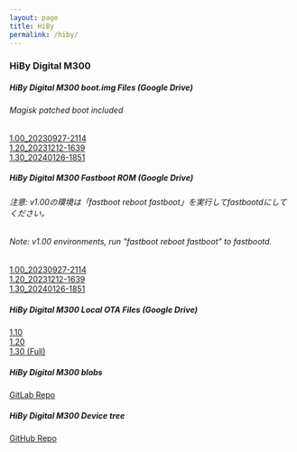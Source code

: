 ```yaml
---
layout: page
title: HiBy
permalink: /hiby/
---
```


### HiBy Digital M300
##### HiBy Digital M300 boot.img Files (Google Drive)
###### Magisk patched boot included
[1.00_20230927-2114](https://drive.google.com/file/d/1hMVh6t5YuFux8K-TjQ0ZNvq1IBNvKAXP/view?usp=sharing)<br>
[1.20_20231212-1639](https://drive.google.com/file/d/1F8yCYfIyMxLe55Fdqko0dY2klgCRefiY/view?usp=sharing)<br>
[1.30_20240126-1851](https://drive.google.com/file/d/1L0QurUo5cP5Z8luGYCnFNgXG9fcKCxJ3/view?usp=sharing)
##### HiBy Digital M300 Fastboot ROM (Google Drive)
###### 注意: v1.00の環境は「fastboot reboot fastboot」を実行してfastbootdにしてください。
###### Note: v1.00 environments, run "fastboot reboot fastboot" to fastbootd.
[1.00_20230927-2114](https://drive.google.com/file/d/1Aywc2RWcB8_gExvD0p1k7vDU7cNWznSa/view?usp=sharing)<br>
[1.20_20231212-1639](https://drive.google.com/file/d/1dQoBf22J6XoeNBTU2W-FwVXvG340nzqW/view?usp=sharing)<br>
[1.30_20240126-1851](https://drive.google.com/file/d/1fgp74rAQTD4oubPlEfxVQf_P3cNWpj9E/view?usp=sharing)
##### HiBy Digital M300 Local OTA Files (Google Drive)
[1.10](https://drive.google.com/file/d/1K2TFEQVvL2AYovUH5aj2cO8QOzDGXq9-/view?usp=sharing)<br>
[1.20](https://drive.google.com/file/d/1YQjNFeUM9VoIgHynsGlRG22e0iM4ZAVd/view?usp=sharing)<br>
[1.30 (Full)](https://drive.google.com/file/d/1MBnpt6aZpCjMyTn3JwLLACY74Y3VyU7Q/view?usp=sharing)
##### HiBy Digital M300 blobs
[GitLab Repo](https://gitlab.com/reindex_ot/hiby_digital_m300_blobs)
##### HiBy Digital M300 Device tree
[GitHub Repo](https://github.com/reindex-ot/hiby_digital_m300)
